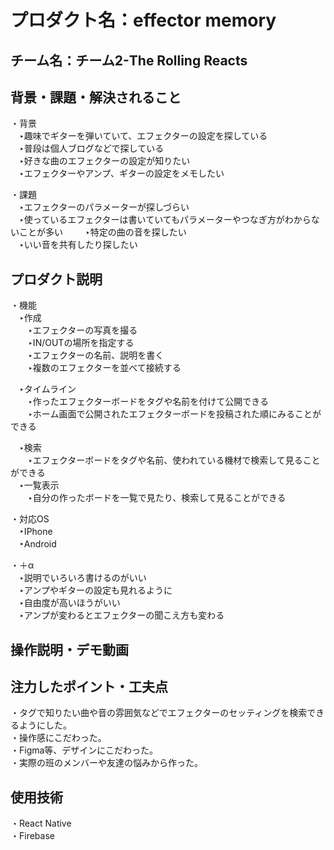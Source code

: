 # プロダクト名：effector memory
<!-- プロダクト名に変更してください -->


<!-- イメージ画像を置いてください -->


## チーム名：チーム2-The Rolling Reacts
<!-- チーム番号とチーム名を変更してください -->

## 背景・課題・解決されること
<!-- 考案するプロダクトがどういった(Why)背景から思いついたのか、どのよう(What)な課題があり、どのよう(How)に解決するのかを入力してください -->
・背景  
　‣趣味でギターを弾いていて、エフェクターの設定を探している  
　‣普段は個人ブログなどで探している  
　‣好きな曲のエフェクターの設定が知りたい  
　‣エフェクターやアンプ、ギターの設定をメモしたい  
  
・課題  
　‣エフェクターのパラメーターが探しづらい  
　‣使っているエフェクターは書いていてもパラメーターやつなぎ方がわからないことが多い  　
　‣特定の曲の音を探したい  
　‣いい音を共有したり探したい  

## プロダクト説明 　
<!-- 開発したプロダクトの説明を入力してください -->
・機能  
　‣作成  
　　‣エフェクターの写真を撮る  
　　‣IN/OUTの場所を指定する  
　　‣エフェクターの名前、説明を書く  
　　‣複数のエフェクターを並べて接続する  
  
　‣タイムライン  
　　‣作ったエフェクターボードをタグや名前を付けて公開できる  
　　‣ホーム画面で公開されたエフェクターボードを投稿された順にみることができる  　
  
　‣検索  
　　‣エフェクターボードをタグや名前、使われている機材で検索して見ることができる  
　‣一覧表示  
　　‣自分の作ったボードを一覧で見たり、検索して見ることができる  
  
・対応OS  
　‣IPhone  
　‣Android  
  
・＋α  
　‣説明でいろいろ書けるのがいい  
　‣アンプやギターの設定も見れるように  
　‣自由度が高いほうがいい  
　‣アンプが変わるとエフェクターの聞こえ方も変わる  
  
## 操作説明・デモ動画
<!-- 開発したプロダクトの操作説明について入力してください。また、操作説明デモ動画があれば、埋め込みやリンクを記載してください -->



## 注力したポイント・工夫点
<!-- 開発したプロダクトの注力したポイント・工夫点を入力してください -->
・タグで知りたい曲や音の雰囲気などでエフェクターのセッティングを検索できるようにした。​  
・操作感にこだわった。​  
・Figma等、デザインにこだわった。​  
・実際の班のメンバーや友達の悩みから作った。  

## 使用技術
<!-- 開発したプロダクトの使用技術を入力してください -->
・React Native  
・Firebase  

<!--
markdownの記法はこちらを参照してください！
https://docs.github.com/ja/get-started/writing-on-github/getting-started-with-writing-and-formatting-on-github/basic-writing-and-formatting-syntax
-->
